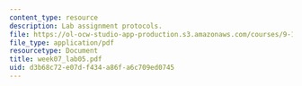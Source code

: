 ```yaml
---
content_type: resource
description: Lab assignment protocols.
file: https://ol-ocw-studio-app-production.s3.amazonaws.com/courses/9-12-experimental-molecular-neurobiology-fall-2006/d3b68c72e07df434a86fa6c709ed0745_week07_lab05.pdf
file_type: application/pdf
resourcetype: Document
title: week07_lab05.pdf
uid: d3b68c72-e07d-f434-a86f-a6c709ed0745
---
```

